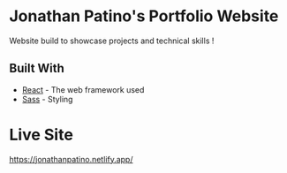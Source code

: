 # Jonathan Patino's Portfolio Website

Website build to showcase projects and technical skills !

## Built With

- [React](https://react.dev//) - The web framework used
- [Sass](https://sass-lang.com/) - Styling

# Live Site

https://jonathanpatino.netlify.app/

